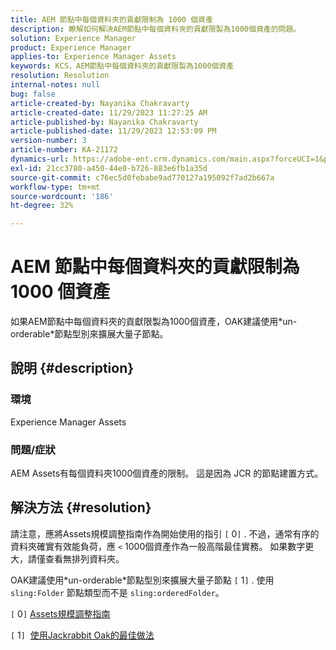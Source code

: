 ```yaml
---
title: AEM 節點中每個資料夾的貢獻限制為 1000 個資產
description: 瞭解如何解決AEM節點中每個資料夾的貢獻限製為1000個資產的問題。
solution: Experience Manager
product: Experience Manager
applies-to: Experience Manager Assets
keywords: KCS，AEM節點中每個資料夾的貢獻限製為1000個資產
resolution: Resolution
internal-notes: null
bug: false
article-created-by: Nayanika Chakravarty
article-created-date: 11/29/2023 11:27:25 AM
article-published-by: Nayanika Chakravarty
article-published-date: 11/29/2023 12:53:09 PM
version-number: 3
article-number: KA-21172
dynamics-url: https://adobe-ent.crm.dynamics.com/main.aspx?forceUCI=1&pagetype=entityrecord&etn=knowledgearticle&id=596a573e-aa8e-ee11-8179-6045bd006239
exl-id: 21cc3780-a450-44e0-b726-883e6fb1a35d
source-git-commit: c76ec5d0febabe9ad770127a195092f7ad2b667a
workflow-type: tm+mt
source-wordcount: '186'
ht-degree: 32%

---
```


# AEM 節點中每個資料夾的貢獻限制為 1000 個資產


如果AEM節點中每個資料夾的貢獻限製為1000個資產，OAK建議使用\*un-orderable\*節點型別來擴展大量子節點。

## 說明 {#description}


### <b>環境</b>

Experience Manager Assets



### <b>問題/症狀</b>

AEM Assets有每個資料夾1000個資產的限制。 這是因為 JCR 的節點建置方式。


## 解決方法 {#resolution}


請注意，應將Assets規模調整指南作為開始使用的指引 `[` 0`]` . 不過，通常有序的資料夾確實有效能負荷，應 `<`  1000個資產作為一般高階最佳實務。 如果數字更大，請僅查看無排列資料夾。

OAK建議使用\*un-orderable\*節點型別來擴展大量子節點 `[` 1`]` . 使用 `sling:Folder` 節點類型而不是 `sling:orderedFolder`。

`[` 0`]`  [Assets規模調整指南](https://experienceleague.adobe.com/docs/experience-manager-65/assets/administer/assets-sizing-guide.html?lang=zh-Hant)

`[` 1`]`  [使用Jackrabbit Oak的最佳做法](https://jackrabbit.apache.org/oak/docs/dos_and_donts.html)

